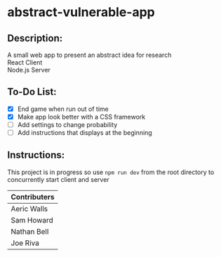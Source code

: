 # abstract-vulnerable-app

## Description:
A small web app to present an abstract idea for research \
React Client \
Node.js Server

## To-Do List:
- [x] End game when run out of time
- [x] Make app look better with a CSS framework
- [ ] Add settings to change probability
- [ ] Add instructions that displays at the beginning

## Instructions:
This project is in progress so use `npm run dev` from the root directory to concurrently start client and server

| Contributers |
| ------------ |
| Aeric Walls |
| Sam Howard |
| Nathan Bell |
| Joe Riva |
